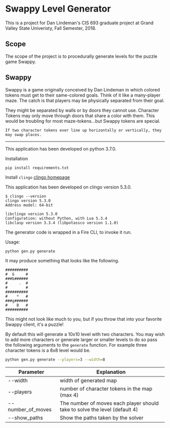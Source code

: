 # Swappy Level Generator
This is a project for Dan Lindeman's CIS 693 graduate project at Grand Valley State Univeristy, Fall Semester, 2018.

## Scope
The scope of the project is to procedurally generate levels for the puzzle game Swappy.

## Swappy
Swappy is a game originally conceived by Dan Lindeman in which colored tokens must get to their same-colored goals. Think of it like a many-player maze.
The catch is that players may be physically separated from their goal. 

They might be separated by walls or by doors they cannot use.
Character Tokens may only move through doors that share a color with them.
This would be troubling for most maze-tokens...but Swappy tokens are special.

`If two character tokens ever line up horizontally or vertically, they may swap places.`

---

This application has been developed on python 3.7.0.

Installation
```
pip install requirements.txt
```

Install `clingo`
[clingo homepage](https://potassco.org/clingo/)

This application has been developed on clingo version 5.3.0.

```
$ clingo --version
clingo version 5.3.0
Address model: 64-bit

libclingo version 5.3.0
Configuration: without Python, with Lua 5.3.4
libclasp version 3.3.4 (libpotassco version 1.1.0)
```

The generator code is wrapped in a Fire CLI, to invoke it run.

Usage:
```bash 
python gen.py generate
```

It may produce something that looks like the following. 

```
##########
#  G     #
###b######
#     .  #
#        #
##########
#    *   #
###g######
#    B   #
##########
```

This might not look like much to you, but if you throw that into your favorite Swappy client, it's a puzzle!

By default this will generate a 10x10 level with two characters.
You may wish to add more characters or generate larger or smaller levels to do so pass the following arguments to the `generate` function. For example three character tokens is a 8x8 level would be.

```bash 
python gen.py generate --players=3 --width=8
```

Parameter | Explanation
--- | --- 
--width | width of generated map
--players | number of character tokens in the map (max 4)
--number_of_moves | The number of moves each player should take to solve the level (default 4)
--show_paths | Show the paths taken by the solver